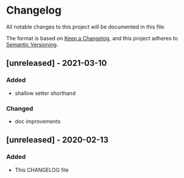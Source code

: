 # Changelog

All notable changes to this project will be documented in this file.

The format is based on [Keep a Changelog](https://keepachangelog.com/en/1.0.0/),
and this project adheres to
[Semantic Versioning](https://semver.org/spec/v2.0.0.html).

## [unreleased] - 2021-03-10

### Added

- shallow setter shorthand

### Changed

- doc improvements

## [unreleased] - 2020-02-13

### Added

- This CHANGELOG file

